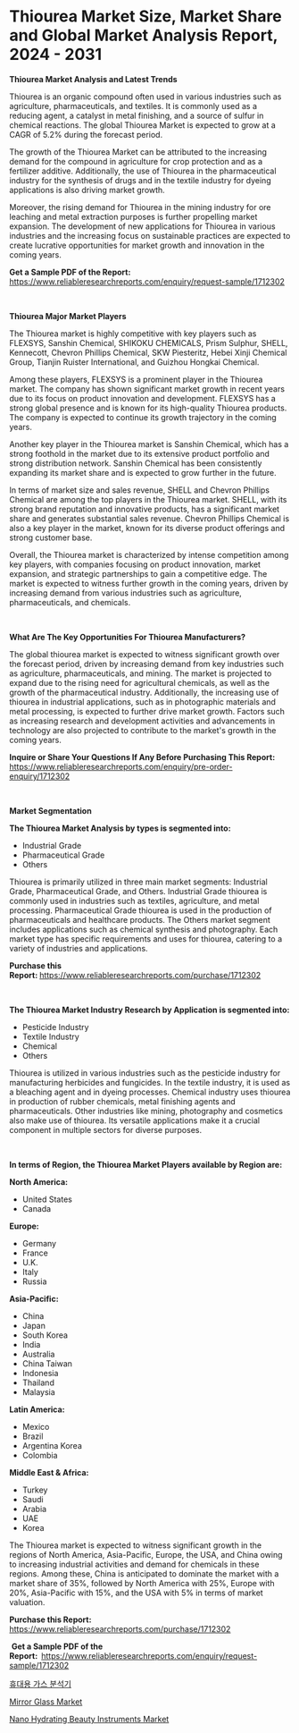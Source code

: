 <p><h1>Thiourea Market Size, Market Share and Global Market Analysis Report, 2024 - 2031</h1></p><p><strong>Thiourea Market Analysis and Latest Trends</strong></p>
<p><p>Thiourea is an organic compound often used in various industries such as agriculture, pharmaceuticals, and textiles. It is commonly used as a reducing agent, a catalyst in metal finishing, and a source of sulfur in chemical reactions. The global Thiourea Market is expected to grow at a CAGR of 5.2% during the forecast period.</p><p>The growth of the Thiourea Market can be attributed to the increasing demand for the compound in agriculture for crop protection and as a fertilizer additive. Additionally, the use of Thiourea in the pharmaceutical industry for the synthesis of drugs and in the textile industry for dyeing applications is also driving market growth. </p><p>Moreover, the rising demand for Thiourea in the mining industry for ore leaching and metal extraction purposes is further propelling market expansion. The development of new applications for Thiourea in various industries and the increasing focus on sustainable practices are expected to create lucrative opportunities for market growth and innovation in the coming years.</p></p>
<p><strong>Get a Sample PDF of the Report:&nbsp;</strong> <a href="https://www.reliableresearchreports.com/enquiry/request-sample/1712302">https://www.reliableresearchreports.com/enquiry/request-sample/1712302</a></p>
<p>&nbsp;</p>
<p><strong>Thiourea Major Market Players</strong></p>
<p><p>The Thiourea market is highly competitive with key players such as FLEXSYS, Sanshin Chemical, SHIKOKU CHEMICALS, Prism Sulphur, SHELL, Kennecott, Chevron Phillips Chemical, SKW Piesteritz, Hebei Xinji Chemical Group, Tianjin Ruister International, and Guizhou Hongkai Chemical. </p><p>Among these players, FLEXSYS is a prominent player in the Thiourea market. The company has shown significant market growth in recent years due to its focus on product innovation and development. FLEXSYS has a strong global presence and is known for its high-quality Thiourea products. The company is expected to continue its growth trajectory in the coming years.</p><p>Another key player in the Thiourea market is Sanshin Chemical, which has a strong foothold in the market due to its extensive product portfolio and strong distribution network. Sanshin Chemical has been consistently expanding its market share and is expected to grow further in the future.</p><p>In terms of market size and sales revenue, SHELL and Chevron Phillips Chemical are among the top players in the Thiourea market. SHELL, with its strong brand reputation and innovative products, has a significant market share and generates substantial sales revenue. Chevron Phillips Chemical is also a key player in the market, known for its diverse product offerings and strong customer base.</p><p>Overall, the Thiourea market is characterized by intense competition among key players, with companies focusing on product innovation, market expansion, and strategic partnerships to gain a competitive edge. The market is expected to witness further growth in the coming years, driven by increasing demand from various industries such as agriculture, pharmaceuticals, and chemicals.</p></p>
<p>&nbsp;</p>
<p><strong>What Are The Key Opportunities For Thiourea Manufacturers?</strong></p>
<p><p>The global thiourea market is expected to witness significant growth over the forecast period, driven by increasing demand from key industries such as agriculture, pharmaceuticals, and mining. The market is projected to expand due to the rising need for agricultural chemicals, as well as the growth of the pharmaceutical industry. Additionally, the increasing use of thiourea in industrial applications, such as in photographic materials and metal processing, is expected to further drive market growth. Factors such as increasing research and development activities and advancements in technology are also projected to contribute to the market's growth in the coming years.</p></p>
<p><strong>Inquire or Share Your Questions If Any Before Purchasing This Report:</strong> <a href="https://www.reliableresearchreports.com/enquiry/pre-order-enquiry/1712302">https://www.reliableresearchreports.com/enquiry/pre-order-enquiry/1712302</a></p>
<p>&nbsp;</p>
<p><strong>Market Segmentation</strong></p>
<p><strong>The Thiourea Market Analysis by types is segmented into:</strong></p>
<p><ul><li>Industrial Grade</li><li>Pharmaceutical Grade</li><li>Others</li></ul></p>
<p><p>Thiourea is primarily utilized in three main market segments: Industrial Grade, Pharmaceutical Grade, and Others. Industrial Grade thiourea is commonly used in industries such as textiles, agriculture, and metal processing. Pharmaceutical Grade thiourea is used in the production of pharmaceuticals and healthcare products. The Others market segment includes applications such as chemical synthesis and photography. Each market type has specific requirements and uses for thiourea, catering to a variety of industries and applications.</p></p>
<p><strong>Purchase this Report:&nbsp;</strong><a href="https://www.reliableresearchreports.com/purchase/1712302">https://www.reliableresearchreports.com/purchase/1712302</a></p>
<p>&nbsp;</p>
<p><strong>The Thiourea Market Industry Research by Application is segmented into:</strong></p>
<p><ul><li>Pesticide Industry</li><li>Textile Industry</li><li>Chemical</li><li>Others</li></ul></p>
<p><p>Thiourea is utilized in various industries such as the pesticide industry for manufacturing herbicides and fungicides. In the textile industry, it is used as a bleaching agent and in dyeing processes. Chemical industry uses thiourea in production of rubber chemicals, metal finishing agents and pharmaceuticals. Other industries like mining, photography and cosmetics also make use of thiourea. Its versatile applications make it a crucial component in multiple sectors for diverse purposes.</p></p>
<p>&nbsp;</p>
<p><strong>In terms of Region, the Thiourea Market Players available by Region are:</strong></p>
<p>
    <p> <strong> North America: </strong>
        <ul>
            <li>United States</li>
            <li>Canada</li>
        </ul>
        </p> 
    <p> <strong> Europe: </strong>
        <ul>
            <li>Germany</li>
            <li>France</li>
            <li>U.K.</li>
            <li>Italy</li>
            <li>Russia</li>
        </ul>
        </p> 
    <p> <strong> Asia-Pacific: </strong>
        <ul>
            <li>China</li>
            <li>Japan</li>
            <li>South Korea</li>
            <li>India</li>
            <li>Australia</li>
            <li>China Taiwan</li>
            <li>Indonesia</li>
            <li>Thailand</li>
            <li>Malaysia</li>
        </ul>
        </p> 
    <p> <strong> Latin America: </strong>
        <ul>
            <li>Mexico</li>
            <li>Brazil</li>
            <li>Argentina Korea</li>
            <li>Colombia</li>
        </ul>
        </p> 
    <p> <strong> Middle East & Africa: </strong>
        <ul>
            <li>Turkey</li>
            <li>Saudi</li>
            <li>Arabia</li>
            <li>UAE</li>
            <li>Korea</li>
        </ul>
    </p>
    </p>
<p><p>The Thiourea market is expected to witness significant growth in the regions of North America, Asia-Pacific, Europe, the USA, and China owing to increasing industrial activities and demand for chemicals in these regions. Among these, China is anticipated to dominate the market with a market share of 35%, followed by North America with 25%, Europe with 20%, Asia-Pacific with 15%, and the USA with 5% in terms of market valuation.</p></p>
<p><strong>Purchase this Report: </strong><a href="https://www.reliableresearchreports.com/purchase/1712302">https://www.reliableresearchreports.com/purchase/1712302</a></p>
<p>&nbsp;<strong>Get a Sample PDF of the Report:&nbsp;&nbsp;</strong><a href="https://www.reliableresearchreports.com/enquiry/request-sample/1712302">https://www.reliableresearchreports.com/enquiry/request-sample/1712302</a></p>
<p><strong></strong></p>
<p><p><a href="https://github.com/laholand/Market-Research-Report-List-2/blob/main/7733656191666.md">휴대용 가스 분석기</a></p><p><a href="https://github.com/JameTravis/Market-Research-Report-List-4/blob/main/mirror-glass-market.md">Mirror Glass Market</a></p><p><a href="https://view.publitas.com/reportprime-1/nano-hydrating-beauty-instruments-market-size-global-industry-overview-market-segmentation-and-forecast-2023-to-2030/">Nano Hydrating Beauty Instruments Market</a></p></p>